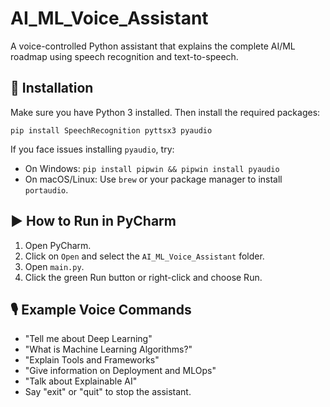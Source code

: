 # AI_ML_Voice_Assistant

A voice-controlled Python assistant that explains the complete AI/ML roadmap using speech recognition and text-to-speech.

## 🔧 Installation

Make sure you have Python 3 installed. Then install the required packages:

```
pip install SpeechRecognition pyttsx3 pyaudio
```

If you face issues installing `pyaudio`, try:

- On Windows: `pip install pipwin && pipwin install pyaudio`
- On macOS/Linux: Use `brew` or your package manager to install `portaudio`.

## ▶️ How to Run in PyCharm

1. Open PyCharm.
2. Click on `Open` and select the `AI_ML_Voice_Assistant` folder.
3. Open `main.py`.
4. Click the green Run button or right-click and choose Run.

## 🎙️ Example Voice Commands

- "Tell me about Deep Learning"
- "What is Machine Learning Algorithms?"
- "Explain Tools and Frameworks"
- "Give information on Deployment and MLOps"
- "Talk about Explainable AI"
- Say "exit" or "quit" to stop the assistant.